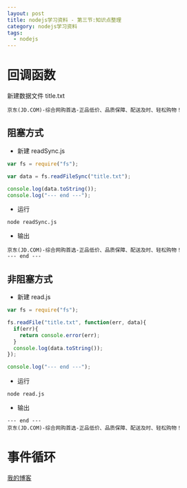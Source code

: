 ```yaml
---
layout: post
title: nodejs学习资料 - 第三节:知识点整理
category: nodejs学习资料
tags:
  - nodejs
---
```


# 回调函数

新建数据文件 title.txt

```
京东(JD.COM)-综合网购首选-正品低价、品质保障、配送及时、轻松购物！
```

## 阻塞方式

- 新建  readSync.js

```javascript
var fs = require("fs");

var data = fs.readFileSync("title.txt");

console.log(data.toString());
console.log("--- end ---");
```

- 运行

```
node readSync.js
```

- 输出

```
京东(JD.COM)-综合网购首选-正品低价、品质保障、配送及时、轻松购物！
--- end ---
```

## 非阻塞方式

- 新建  read.js

```javascript
var fs = require("fs");

fs.readFile("title.txt", function(err, data){
  if(err){
    return console.error(err);
  }
  console.log(data.toString());
});

console.log("--- end ---");
```

- 运行

```
node read.js
```

- 输出

```
--- end ---
京东(JD.COM)-综合网购首选-正品低价、品质保障、配送及时、轻松购物！
```

# 事件循环

[我的博客](https://hans007.github.io)